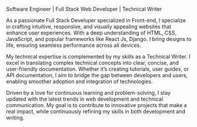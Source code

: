 Software Engineer | Full Stack Web Developer | Technical Writer

As a passionate Full Stack Developer specialized in Front-end, I specialize in crafting intuitive, responsive, and visually appealing websites that enhance user experiences. 
With a deep understanding of HTML, CSS, JavaScript, and popular frameworks like React Js, Django. I bring designs to life, ensuring seamless performance across all devices.

My technical expertise is complemented by my skills as a Technical Writer. I excel in translating complex technical concepts into clear, concise, and user-friendly documentation. 
Whether it’s creating tutorials, user guides, or API documentation, I aim to bridge the gap between developers and users, enabling smoother adoption and integration of technologies.

Driven by a love for continuous learning and problem-solving, I stay updated with the latest trends in web development and technical communication. 
My goal is to contribute to innovative projects that make a real impact, while continuously refining my skills in both development and writing.
